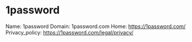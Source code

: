 
# 1password

Name: 1password
Domain: 1password.com
Home: https://1password.com/
Privacy_policy: https://1password.com/legal/privacy/
